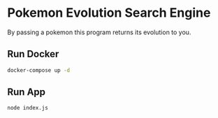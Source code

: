 # Pokemon Evolution Search Engine

By passing a pokemon this program returns its evolution to you.

## Run Docker

```bash
docker-compose up -d
```

## Run App

```bash
node index.js
```